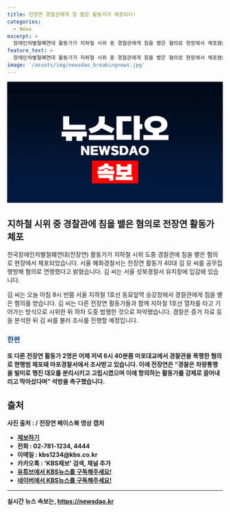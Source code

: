 ```yaml
---
title: 전장연 경찰관에게 침 뱉은 활동가가 체포되다!
categories:
  - News
excerpt: >
  장애인차별철폐연대 활동가가 지하철 시위 중 경찰관에게 침을 뱉은 혐의로 현장에서 체포됐습니다. 서울 혜화경찰서는 공무집행방해 혐의로 40대 김씨를 연행했다고 밝혔고, 김씨와 다른 활동가들은 시위 도중 범행한 것으로 보입니다. 또 다른 활동가 2명도 경찰에 의해 폭행 혐의로 체포돼 조사 중이며, 전장연은 경찰에 대한 항의를 제기했습니다. (출처: / 전국장애인차별철폐연대 페이스북)
feature_text: >
  장애인차별철폐연대 활동가가 지하철 시위 중 경찰관에게 침을 뱉은 혐의로 현장에서 체포됐습니다. 서울 혜화경찰서는 공무집행방해 혐의로 40대 김씨를 연행했다고 밝혔고, 김씨와 다른 활동가들은 시위 도중 범행한 것으로 보입니다. 또 다른 활동가 2명도 경찰에 의해 폭행 혐의로 체포돼 조사 중이며, 전장연은 경찰에 대한 항의를 제기했습니다. (출처: / 전국장애인차별철폐연대 페이스북)
image: '/assets/img/newsdao_breakingnews.jpg'
---
```


<p><img src="/assets/img/newsdao_breakingnews.jpg" alt="ranknews 속보" /></p>

<h2 data-ke-size="size26">지하철 시위 중 경찰관에 침을 뱉은 혐의로 전장연 활동가 체포</h2>

<p>전국장애인차별철폐연대(전장연) 활동가가 지하철 시위 도중 경찰관에 침을 뱉은 혐의로 현장에서 체포되었습니다. 서울 혜화경찰서는 전장연 활동가 40대 김 모 씨를 공무집행방해 혐의로 연행했다고 밝혔습니다. 김 씨는 서울 성북경찰서 유치장에 입감돼 있습니다.</p>

<p data-ke-size="size16">김 씨는 오늘 아침 8시 반쯤 서울 지하철 1호선 동묘앞역 승강장에서 경찰관에게 침을 뱉은 혐의를 받습니다. 김 씨는 다른 전장연 활동가들과 함께 지하철 1호선 열차를 타고 기어가는 방식으로 시위한 뒤 하차 도중 범행한 것으로 파악됐습니다. 경찰은 증거 자료 등을 분석한 뒤 김 씨를 불러 조사를 진행할 예정입니다.</p>

<h3><b><span style="color: #1a5490;">한편</span></h3>

<p>또 다른 전장연 활동가 2명은 어제 저녁 6시 40분쯤 마포대교에서 경찰관을 폭행한 혐의로 현행범 체포돼 마포경찰서에서 조사받고 있습니다. 이에 전장연은 “경찰은 차량통행을 빌미로 행진 대오를 분리시키고 고립시켰으며 이에 항의하는 활동가를 강제로 끌어내리고 막아섰다며” 석방을 촉구했습니다.</p>

<h2 data-ke-size="size26">출처</h2>

<p data-ke-size="size16">사진 출처 : / 전장연 페이스북 영상 캡처</p>

<ul>
<li><a href="https://www.kbs.co.kr/news/2020/06/02/4216446.html" target="_blank">제보하기</a></li>
<li>전화 : 02-781-1234, 4444</li>
<li>이메일 : kbs1234@kbs.co.kr</li>
<li>카카오톡 : 'KBS제보' 검색, 채널 추가</li>
<li><a href="https://www.youtube.com/user/kbsnews" target="_blank">유튜브에서 KBS뉴스를 구독해주세요!</a></li>
<li><a href="https://www.naver.com" target="_blank">네이버에서 KBS뉴스를 구독해주세요!</a></li>
</ul>

<hr>
실시간 뉴스 속보는, <a href="https://newsdao.kr" rel="dofollow">https://newsdao.kr</a>



